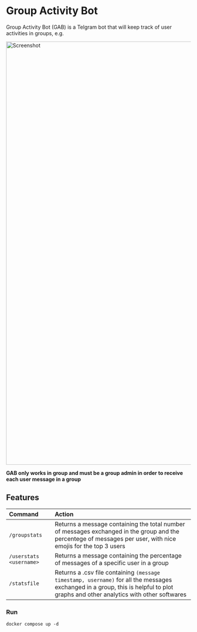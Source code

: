 # Group Activity Bot

Group Activity Bot (GAB) is a Telgram bot that will keep track of user activities in groups, e.g.

<img width="1155" alt="Screenshot" src="https://user-images.githubusercontent.com/16304728/153413001-c55f3f46-e0f1-4661-9591-a9e1ed505892.png">

**GAB only works in group and must be a group admin in order to receive each user message in a group**

## Features
|Command|Action|
|:-|:-|
|`/groupstats`|Returns a message containing the total number of messages exchanged in the group and the percentege of messages per user, with nice emojis for the top 3 users|
|`/userstats <username>`|Returns a message containing the percentage of messages of a specific user in a group|
|`/statsfile`|Returns a .csv file containing `(message timestamp, username)` for all the messages exchanged in a group, this is helpful to plot graphs and other analytics with other softwares|

### Run
```
docker compose up -d
```